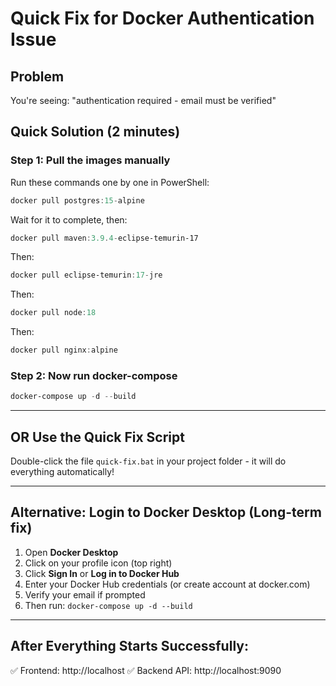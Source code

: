 # Quick Fix for Docker Authentication Issue

## Problem
You're seeing: "authentication required - email must be verified"

## Quick Solution (2 minutes)

### Step 1: Pull the images manually
Run these commands one by one in PowerShell:

```powershell
docker pull postgres:15-alpine
```

Wait for it to complete, then:
```powershell
docker pull maven:3.9.4-eclipse-temurin-17
```

Then:
```powershell
docker pull eclipse-temurin:17-jre
```

Then:
```powershell
docker pull node:18
```

Then:
```powershell
docker pull nginx:alpine
```

### Step 2: Now run docker-compose
```powershell
docker-compose up -d --build
```

---

## OR Use the Quick Fix Script

Double-click the file `quick-fix.bat` in your project folder - it will do everything automatically!

---

## Alternative: Login to Docker Desktop (Long-term fix)

1. Open **Docker Desktop**
2. Click on your profile icon (top right)
3. Click **Sign In** or **Log in to Docker Hub**
4. Enter your Docker Hub credentials (or create account at docker.com)
5. Verify your email if prompted
6. Then run: `docker-compose up -d --build`

---

## After Everything Starts Successfully:

✅ Frontend: http://localhost
✅ Backend API: http://localhost:9090





